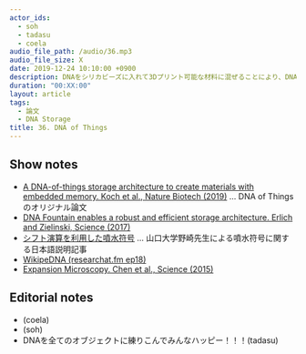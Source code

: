 ```yaml
---
actor_ids:
  - soh
  - tadasu
  - coela
audio_file_path: /audio/36.mp3
audio_file_size: X
date: 2019-12-24 10:10:00 +0900
description: DNAをシリカビーズに入れて3Dプリント可能な材料に混ぜることにより、DNA入り3DオブジェクトをプリントするDNA of Things(DoT)の技術と、DNA Storage+噴水符号化の技術について話しました。
duration: "00:XX:00"
layout: article
tags: 
  - 論文
  - DNA Storage
title: 36. DNA of Things
---
```


## Show notes
- [A DNA-of-things storage architecture to create materials with embedded memory. Koch et al., Nature Biotech (2019)](https://www.nature.com/articles/s41587-019-0356-z) ... DNA of Thingsのオリジナル論文
- [DNA Fountain enables a robust and efficient storage architecture. Erlich and Zielinski, Science (2017)](https://science.sciencemag.org/content/355/6328/950)
- [シフト演算を利用した噴水符号](https://www.jstage.jst.go.jp/article/essfr/13/1/13_7/_pdf/-char/ja) ... 山口大学野崎先生による噴水符号に関する日本語説明記事
- [WikipeDNA (researchat.fm ep18)](https://researchat.fm/episode/18)
- [Expansion Microscopy. Chen et al., Science (2015)](https://science.sciencemag.org/content/347/6221/543)

## Editorial notes
- (coela)
- (soh)
- DNAを全てのオブジェクトに練りこんでみんなハッピー！！！(tadasu)

